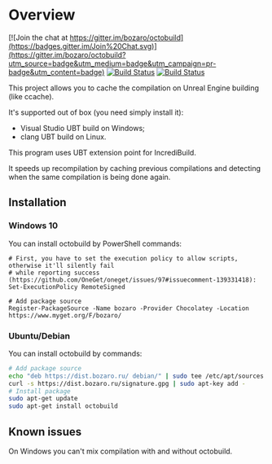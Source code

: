 # Overview

[![Join the chat at https://gitter.im/bozaro/octobuild](https://badges.gitter.im/Join%20Chat.svg)](https://gitter.im/bozaro/octobuild?utm_source=badge&utm_medium=badge&utm_campaign=pr-badge&utm_content=badge) [![Build Status](https://travis-ci.org/bozaro/octobuild.svg?branch=master)](https://travis-ci.org/bozaro/octobuild) [![Build Status](https://builder.bozaro.ru/buildStatus/icon?job=octobuild-win/master)](https://builder.bozaro.ru/job/octobuild-win/branch/master/)

This project allows you to cache the compilation on Unreal Engine building (like ccache).

It's supported out of box (you need simply install it):

 * Visual Studio UBT build on Windows;
 * clang UBT build on Linux.

This program uses UBT extension point for IncrediBuild.

It speeds up recompilation by caching previous compilations and detecting when the same compilation is being done again.

## Installation

### Windows 10
You can install octobuild by PowerShell commands:
```
# First, you have to set the execution policy to allow scripts, otherwise it'll silently fail
# while reporting success (https://github.com/OneGet/oneget/issues/97#issuecomment-139331418):
Set-ExecutionPolicy RemoteSigned

# Add package source
Register-PackageSource -Name bozaro -Provider Chocolatey -Location https://www.myget.org/F/bozaro/
```

### Ubuntu/Debian

You can install octobuild by commands:
```bash
# Add package source
echo "deb https://dist.bozaro.ru/ debian/" | sudo tee /etc/apt/sources.list.d/dist.bozaro.ru.list
curl -s https://dist.bozaro.ru/signature.gpg | sudo apt-key add -
# Install package
sudo apt-get update
sudo apt-get install octobuild
```

## Known issues

On Windows you can't mix compilation with and without octobuild.